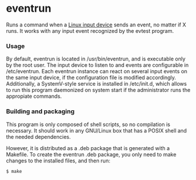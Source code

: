 # eventrun
Runs a command when a [Linux input device](https://www.kernel.org/doc/Documentation/input/input.txt) sends an event, no matter if X runs. It works with any input event recognized by the evtest program.

### Usage
By default, eventrun is located in /usr/bin/eventrun, and is executable only by the root user. The input device to listen to and events are configurable in /etc/eventrun. Each eventrun instance can react on several input events on the same input device, if the configuration file is modified accordingly. Additionally, a SystemV-style service is installed in /etc/init.d, which allows to run this program daemonized on system start if the administrator runs the appropiate commands.

### Building and packaging
This program is only composed of shell scripts, so no compilation is necessary. It should work in any GNU/Linux box that has a POSIX shell and the needed dependencies.

However, it is distributed as a .deb package that is generated with a Makefile. To create the eventrun .deb package, you only need to make changes to the installed files, and then run:

```console
$ make
```
